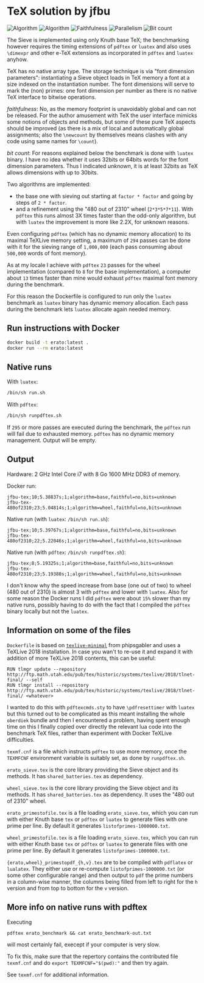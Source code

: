 # TeX solution by jfbu

![Algorithm](https://img.shields.io/badge/Algorithm-base-green)
![Algorithm](https://img.shields.io/badge/Algorithm-wheel-yellowgreen)
![Faithfulness](https://img.shields.io/badge/Faithful-no-yellowgreen)
![Parallelism](https://img.shields.io/badge/Parallel-no-green)
![Bit count](https://img.shields.io/badge/Bits-unknown-yellowgreen)

The Sieve is implemented using only Knuth base TeX; the benchmarking however
requires the timing extensions of `pdftex` or `luatex` and also uses
`\dimexpr` and other e-TeX extensions as incorporated in `pdftex` and `luatex`
anyhow.

TeX has no native array type.  The storage technique is via "font dimension
parameters": instantiating a Sieve object loads in TeX memory a font at a size
indexed on the instantiation number.  The font dimensions will serve to mark
the (non) primes: one font dimension per number as there is no native TeX
interface to bitwise operations.

*faithfulness*: No, as the memory footprint is unavoidably global and can not
be released.  For the author amusement with TeX the user interface mimicks
some notions of objects and methods, but some of these pure TeX aspects
should be improved (as there is a mix of local and automatically global
assignments; also the `\newcount` by themselves means clashes with
any code using same names for `\count`).

*bit count*: For reasons explained below the benchmark is done with `luatex`
binary.  I have no idea whether it uses 32bits or 64bits words for the font
dimension parameters.  Thus I indicated *unknown*, it is at least 32bits as
TeX allows dimensions with up to 30bits.

Two algorithms are implemented:

- the base one with sieving out starting at `factor * factor`
and going by steps of `2 * factor`.
- and a refinement using the "480 out of 2310" wheel (`2*3*5*7*11`). With `pdftex`
this runs almost 3X times faster than the odd-only algorithm, but with `luatex`
the improvement is more like 2.2X, for unknown reasons.

Even configuring `pdftex` (which has no dynamic memory allocation) to its
maximal TeXLive memory setting, a maximum of `294` passes can be done with it
for the sieving range of `1,000,000` (each pass consuming about `500,000`
words of font memory).

As at my locale I achieve with `pdftex` `23` passes for the wheel
implementation (compared to `8` for the base implementation), a computer about
`13` times faster than mine would exhaust `pdftex` maximal font memory during
the benchmark.

For this reason the Dockerfile is configured to run only the `luatex`
benchmark as `luatex` binary has dynamic memory allocation.  Each pass during
the benchmark lets `luatex` allocate again needed memory.


## Run instructions with Docker

```bash
docker build -t erato:latest .
docker run --rm erato:latest
```

## Native runs

With `luatex`:

```bash
/bin/sh run.sh
```

With `pdftex`:

```bash
/bin/sh runpdftex.sh
```

If `295` or more passes are executed during the benchmark,
the `pdftex` run will fail due to exhausted memory.
`pdftex` has no dynamic memory management. Output will be empty.


## Output

Hardware: 2 GHz Intel Core i7 with 8 Go 1600 MHz DDR3 of memory.

Docker run:

```
jfbu-tex;10;5.38837s;1;algorithm=base,faithful=no,bits=unknown
jfbu-tex-480of2310;23;5.04814s;1;algorithm=wheel,faithful=no,bits=unknown
```

Native run (with `luatex`: `/bin/sh run.sh`):

```
jfbu-tex;10;5.39767s;1;algorithm=base,faithful=no,bits=unknown
jfbu-tex-480of2310;22;5.22046s;1;algorithm=wheel,faithful=no,bits=unknown
```

Native run (with `pdftex`: `/bin/sh runpdftex.sh`):

```
jfbu-tex;8;5.19325s;1;algorithm=base,faithful=no,bits=unknown
jfbu-tex-480of2310;23;5.19388s;1;algorithm=wheel,faithful=no,bits=unknown
```

I don't know why the speed increase from base (one out of two) to wheel (480
out of 2310) is almost 3 with `pdftex` and lower with `luatex`. Also for some
reason the Docker runs I did `pdftex` were about `15%` slower than my native
runs, possibly having to do with the fact that I compiled the `pdftex` binary
locally but not the `luatex`.

## Information on some of the files

`Dockerfile` is based on
[`texlive-minimal`](https://hub.docker.com/r/phipsgabler/texlive-minimal) from
phipsgabler and uses a TeXLive 2018 installation.  In case you wan't to re-use it and expand it with addition of more TeXLive 2018 contents, this can be useful:

```
RUN tlmgr update --repository http://ftp.math.utah.edu/pub/tex/historic/systems/texlive/2018/tlnet-final/ --self
RUN tlmgr install --repository http://ftp.math.utah.edu/pub/tex/historic/systems/texlive/2018/tlnet-final/ <whatever>
```

I wanted to do this with `pdftexcmds.sty` to have `\pdfresettimer` with
`luatex` but this turned out to be complicated as this meant installing the
whole `oberdiek` bundle and then I encountered a problem, having spent enough
time on this I finally copied over directly the relevant lua code into the
benchmark TeX files, rather than experiment with Docker TeXLive difficulties.

`texmf.cnf` is a file which instructs `pdftex` to use more memory, once
the `TEXMFCNF` environment variable is suitably set, as done by `runpdftex.sh`.

`erato_sieve.tex` is the core library providing the Sieve object and its
methods. It has `shared_batteries.tex` as dependency.

`wheel_sieve.tex` is the core library providing the Sieve object and its
methods. It has `shared_batteries.tex` as dependency. It uses the "480 out of
2310" wheel.

`erato_primestofile.tex` is a file loading `erato_sieve.tex`, which you can run
with either Knuth base `tex` or `pdftex` or `luatex` to generate files with
one prime per line. By default it generates `listofprimes-1000000.txt`.

`wheel_primestofile.tex` is a file loading `erato_sieve.tex`, which you can run
with either Knuth base `tex` or `pdftex` or `luatex` to generate files with
one prime per line. By default it generates `listofprimes-1000000.txt`.

`{erato,wheel}_primestopdf_{h,v}.tex` are to be compiled with `pdflatex` or
`lualatex`.  They either use or re-compute `listofprimes-1000000.txt` (or some
other configurable range) and then output to `pdf` the prime numbers in a
column-wise manner, the columns being filled from left to right for the `h`
version and from top to bottom for the `v` version.

## More info on native runs with pdftex

Executing

```
pdftex erato_benchmark && cat erato_benchmark-out.txt
```

will most certainly fail, execept if your computer is very slow.

To fix this, make sure that the repertory contains the contributed file
`texmf.cnf` and do `export TEXMFCNF="$(pwd):"` and then try again.

See `texmf.cnf` for additional information.
